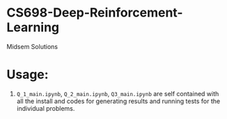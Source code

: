 # CS698-Deep-Reinforcement-Learning
Midsem Solutions

# Usage:
1. ```Q_1_main.ipynb```, ```Q_2_main.ipynb```,  ```Q3_main.ipynb``` are self contained with all the install and codes for generating results and running tests for the individual problems.